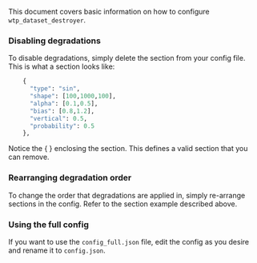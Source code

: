 This document covers basic information on how to configure `wtp_dataset_destroyer`.

### Disabling degradations
To disable degradations, simply delete the section from your config file. This is what a section looks like:
```py
    {
      "type": "sin",
      "shape": [100,1000,100],
      "alpha": [0.1,0.5],
      "bias": [0.8,1.2],
      "vertical": 0.5,
      "probability": 0.5
    },
```
Notice the { } enclosing the section. This defines a valid section that you can remove.

### Rearranging degradation order
To change the order that degradations are applied in, simply re-arrange sections in the config. Refer to the section example described above.

### Using the full config
If you want to use the `config_full.json` file, edit the config as you desire and rename it to `config.json`.
